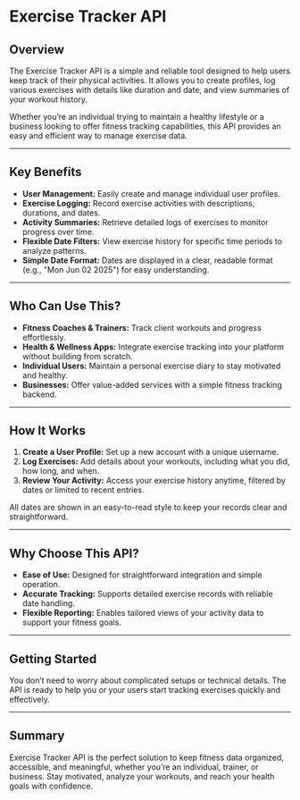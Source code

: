 # Exercise Tracker API

## Overview

The Exercise Tracker API is a simple and reliable tool designed to help users keep track of their physical activities. It allows you to create profiles, log various exercises with details like duration and date, and view summaries of your workout history.

Whether you’re an individual trying to maintain a healthy lifestyle or a business looking to offer fitness tracking capabilities, this API provides an easy and efficient way to manage exercise data.

---

## Key Benefits

- **User Management:** Easily create and manage individual user profiles.  
- **Exercise Logging:** Record exercise activities with descriptions, durations, and dates.  
- **Activity Summaries:** Retrieve detailed logs of exercises to monitor progress over time.  
- **Flexible Date Filters:** View exercise history for specific time periods to analyze patterns.  
- **Simple Date Format:** Dates are displayed in a clear, readable format (e.g., "Mon Jun 02 2025") for easy understanding.

---

## Who Can Use This?

- **Fitness Coaches & Trainers:** Track client workouts and progress effortlessly.  
- **Health & Wellness Apps:** Integrate exercise tracking into your platform without building from scratch.  
- **Individual Users:** Maintain a personal exercise diary to stay motivated and healthy.  
- **Businesses:** Offer value-added services with a simple fitness tracking backend.

---

## How It Works

1. **Create a User Profile:** Set up a new account with a unique username.  
2. **Log Exercises:** Add details about your workouts, including what you did, how long, and when.  
3. **Review Your Activity:** Access your exercise history anytime, filtered by dates or limited to recent entries.

All dates are shown in an easy-to-read style to keep your records clear and straightforward.

---

## Why Choose This API?

- **Ease of Use:** Designed for straightforward integration and simple operation.  
- **Accurate Tracking:** Supports detailed exercise records with reliable date handling.  
- **Flexible Reporting:** Enables tailored views of your activity data to support your fitness goals.

---

## Getting Started

You don’t need to worry about complicated setups or technical details. The API is ready to help you or your users start tracking exercises quickly and effectively.

---

## Summary

Exercise Tracker API is the perfect solution to keep fitness data organized, accessible, and meaningful, whether you’re an individual, trainer, or business. Stay motivated, analyze your workouts, and reach your health goals with confidence.
